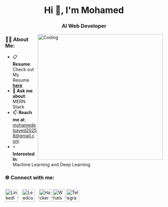 
<h1 align="center">Hi 👋, I'm Mohamed</h1>
<h3 align="center">AI Web Developer</h3>


<img align="right" alt="Coding" width="400" src="https://i.pinimg.com/originals/ee/ed/e2/eeede229147eb053fe863ef1cc7faf0b.gif" />




### 👨‍💻 About Me:
- 📋 **Resume**: Check out My Resume [**here**](https://facebook)
- 💬 **Ask me about**: MERN Stack  
- 📫 **Reach me at**: [mohamedelsayed20258@gmail.com](mailto:mohamedelsayed20258@gmail.com)
- ⚡ **Interested In**: Machine Learning and Deep Learning


<h3 align="left">🌐 Connect with me:</h3>
<p align="left">
  <a href="https://www.linkedin.com/in/mohamedelsayed2002/" target="_blank">
    <img align="center" src="https://raw.githubusercontent.com/rahuldkjain/github-profile-readme-generator/master/src/images/icons/Social/linked-in-alt.svg" alt="LinkedIn - Mohamed Elsayed" height="40" width="40" />
  </a>
  <a href="https://leetcode.com/u/MohamedElsayed002/" target="_blank">
      <img align="center" src="https://th.bing.com/th/id/OIP.ymdLUYayjisO2uU47lOI0AHaHa?rs=1&pid=ImgDetMain" alt="Leedcode" height="40" width="40" style="margin: 10px;" />
  </a>
  <a href="https://www.hackerrank.com/abdullah_7aled" target="_blank">
    <img align="center" src="https://raw.githubusercontent.com/rahuldkjain/github-profile-readme-generator/master/src/images/icons/Social/hackerrank.svg" alt="HackerRank - Abdullah Khaled" height="40" width="40" />
  </a>
  <a href="https://wa.me/+201557504902" target="_blank">
    <img align="center" src="https://upload.wikimedia.org/wikipedia/commons/6/6b/WhatsApp.svg" alt="WhatsApp - Abdullah Khaled" height="40" width="40" />
  </a>
  <a href="https://t.me" target="_blank">
    <img align="center" src="https://upload.wikimedia.org/wikipedia/commons/8/82/Telegram_logo.svg" alt="Telegram - Abdullah Khaled" height="40" width="40" />
  </a>
</p>


<br>
